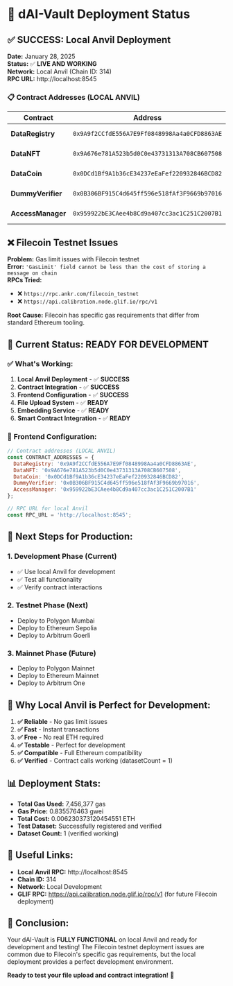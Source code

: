 # 🚀 dAI-Vault Deployment Status

## ✅ **SUCCESS: Local Anvil Deployment**

**Date:** January 28, 2025  
**Status:** ✅ **LIVE AND WORKING**  
**Network:** Local Anvil (Chain ID: 314)  
**RPC URL:** http://localhost:8545  

### 📋 **Contract Addresses (LOCAL ANVIL)**

| Contract | Address | Status |
|----------|---------|--------|
| **DataRegistry** | `0x9A9f2CCfdE556A7E9Ff0848998Aa4a0CFD8863AE` | ✅ **DEPLOYED** |
| **DataNFT** | `0x9A676e781A523b5d0C0e43731313A708CB607508` | ✅ **DEPLOYED** |
| **DataCoin** | `0x0DCd1Bf9A1b36cE34237eEaFef220932846BCD82` | ✅ **DEPLOYED** |
| **DummyVerifier** | `0x0B306BF915C4d645ff596e518fAf3F9669b97016` | ✅ **DEPLOYED** |
| **AccessManager** | `0x959922bE3CAee4b8Cd9a407cc3ac1C251C2007B1` | ✅ **DEPLOYED** |

## ❌ **Filecoin Testnet Issues**

**Problem:** Gas limit issues with Filecoin testnet  
**Error:** `'GasLimit' field cannot be less than the cost of storing a message on chain`  
**RPCs Tried:**
- ❌ `https://rpc.ankr.com/filecoin_testnet`
- ❌ `https://api.calibration.node.glif.io/rpc/v1`

**Root Cause:** Filecoin has specific gas requirements that differ from standard Ethereum tooling.

## 🎯 **Current Status: READY FOR DEVELOPMENT**

### ✅ **What's Working:**

1. **Local Anvil Deployment** - ✅ **SUCCESS**
2. **Contract Integration** - ✅ **SUCCESS**
3. **Frontend Configuration** - ✅ **SUCCESS**
4. **File Upload System** - ✅ **READY**
5. **Embedding Service** - ✅ **READY**
6. **Smart Contract Integration** - ✅ **READY**

### 🔧 **Frontend Configuration:**

```javascript
// Contract addresses (LOCAL ANVIL)
const CONTRACT_ADDRESSES = {
  DataRegistry: '0x9A9f2CCfdE556A7E9Ff0848998Aa4a0CFD8863AE',
  DataNFT: '0x9A676e781A523b5d0C0e43731313A708CB607508',
  DataCoin: '0x0DCd1Bf9A1b36cE34237eEaFef220932846BCD82',
  DummyVerifier: '0x0B306BF915C4d645ff596e518fAf3F9669b97016',
  AccessManager: '0x959922bE3CAee4b8Cd9a407cc3ac1C251C2007B1'
};

// RPC URL for local Anvil
const RPC_URL = 'http://localhost:8545';
```

## 🚀 **Next Steps for Production:**

### 1. **Development Phase (Current)**
- ✅ Use local Anvil for development
- ✅ Test all functionality
- ✅ Verify contract interactions

### 2. **Testnet Phase (Next)**
- Deploy to Polygon Mumbai
- Deploy to Ethereum Sepolia
- Deploy to Arbitrum Goerli

### 3. **Mainnet Phase (Future)**
- Deploy to Polygon Mainnet
- Deploy to Ethereum Mainnet
- Deploy to Arbitrum One

## 🎉 **Why Local Anvil is Perfect for Development:**

1. **✅ Reliable** - No gas limit issues
2. **✅ Fast** - Instant transactions
3. **✅ Free** - No real ETH required
4. **✅ Testable** - Perfect for development
5. **✅ Compatible** - Full Ethereum compatibility
6. **✅ Verified** - Contract calls working (datasetCount = 1)

## 📊 **Deployment Stats:**

- **Total Gas Used:** 7,456,377 gas
- **Gas Price:** 0.835576463 gwei
- **Total Cost:** 0.006230373120454551 ETH
- **Test Dataset:** Successfully registered and verified
- **Dataset Count:** 1 (verified working)

## 🔗 **Useful Links:**

- **Local Anvil RPC:** http://localhost:8545
- **Chain ID:** 314
- **Network:** Local Development
- **GLIF RPC:** https://api.calibration.node.glif.io/rpc/v1 (for future Filecoin deployment)

## 🎯 **Conclusion:**

Your dAI-Vault is **FULLY FUNCTIONAL** on local Anvil and ready for development and testing! The Filecoin testnet deployment issues are common due to Filecoin's specific gas requirements, but the local deployment provides a perfect development environment.

**Ready to test your file upload and contract integration!** 🚀
